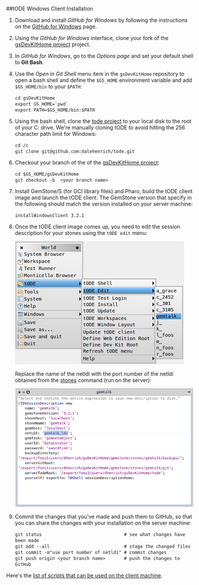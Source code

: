 ##tODE Windows Client Installation

1. Download and install *GitHub for Windows* by following the instructions on the [GitHub for Windows][1] page.

2. Using the *GitHub for Windows* interface, clone your fork of the [gsDevKitHome project][2] project.

3. In *GitHub for Windows*, go to the *Options page* and set your default shell to **Git Bash**.

4. Use the *Open in Git Shell* menu item in the `gsDevKitHome` repository to open a bash shell and define the `$GS_HOME` environment variable and add `$GS_HOME/bin` to your `$PATH`:

   ```Shell
   cd gsDevKitHome
   export GS_HOME=`pwd`
   export PATH=$GS_HOME/bin:$PATH
   ```

5. Using the bash shell, clone the [tode project][3] to your local disk to the root of your C: drive. 
   We're manually cloning tODE to avoid hitting the 256 character path limit for Windows:

   ```Shell
   cd /c
   git clone git@github.com:dalehenrich/tode.git
   ```

5. Checkout your branch of the of the [gsDevKitHome project][2]:

   ```Shell
   cd $GS_HOME/gsDevKitHome
   git checkout -b  <your branch name>
   ```

6. Install GemStone/S (for GCI library files) and Pharo, build the tODE client image and launch the tODE client. The GemStone version that specify in the following should match the version installed on your server machine:

   ```Shell
   installWindowsClient 3.2.1
   ```

4. Once the tODE client image comes up, you need to edit the session description for your stones using the `tODE edit` menu:

   ![edit description menu][4]

   Replace the name of the netldi with the port number of the netldi obtained from the [stones][6] command (run on the server):

   ![description workspace][5]

5. Commit the changes that you've made and push them to GitHub, so that you can share the changes with your installation on the server machine:

   ```Shell
   git status                               # see what changes have been made
   git add --all                            # stage the changed files
   git commit -m"use port number of netldi" # commit changes
   git push origin <your branch name>       # push the changes to GitHub
   ```

Here's the [list of scripts that can be used on the client machine][7].

[1]: https://windows.github.com/
[2]: https://github.com/GsDevKit/gsDevKitHome
[3]: https://github.com/dalehenrich/tode
[4]: images/editDescription.png
[5]: images/descriptionWorkspace.png
[6]: ../bin/stones
[7]: ../bin/windows/README.md#gsdevkit-windows-client-scripts

